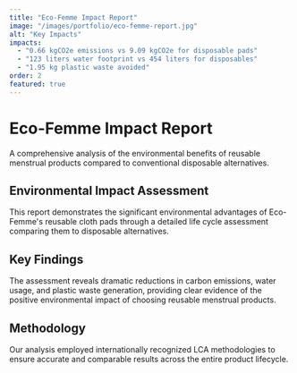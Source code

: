 ```yaml
---
title: "Eco-Femme Impact Report"
image: "/images/portfolio/eco-femme-report.jpg"
alt: "Key Impacts"
impacts:
  - "0.66 kgCO2e emissions vs 9.09 kgCO2e for disposable pads"
  - "123 liters water footprint vs 454 liters for disposables"
  - "1.95 kg plastic waste avoided"
order: 2
featured: true
---
```


# Eco-Femme Impact Report

A comprehensive analysis of the environmental benefits of reusable menstrual products compared to conventional disposable alternatives.

## Environmental Impact Assessment

This report demonstrates the significant environmental advantages of Eco-Femme's reusable cloth pads through a detailed life cycle assessment comparing them to disposable alternatives.

## Key Findings

The assessment reveals dramatic reductions in carbon emissions, water usage, and plastic waste generation, providing clear evidence of the positive environmental impact of choosing reusable menstrual products.

## Methodology

Our analysis employed internationally recognized LCA methodologies to ensure accurate and comparable results across the entire product lifecycle.